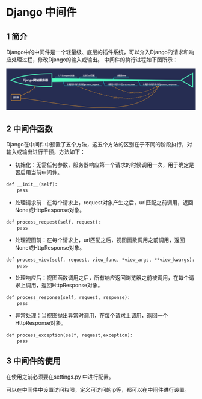 # Django 中间件

## 1 简介

Django中的中间件是一个轻量级、底层的插件系统，可以介入Django的请求和响应处理过程，修改Django的输入或输出。 中间件的执行过程如下图所示：

![](images\middleware.png)

## 2 中间件函数

Django在中间件中预置了五个方法，这五个方法的区别在于不同的阶段执行，对输入或输出进行干预，方法如下：

- 初始化：无需任何参数，服务器响应第一个请求的时候调用一次，用于确定是否启用当前中间件。 

```
def __init__(self):
    pass
```

- 处理请求前：在每个请求上，request对象产生之后，url匹配之前调用，返回None或HttpResponse对象。 

```
def process_request(self, request):
    pass
```

- 处理视图前：在每个请求上，url匹配之后，视图函数调用之前调用，返回None或HttpResponse对象。 

```
def process_view(self, request, view_func, *view_args, **view_kwargs):
    pass
```

- 处理响应后：视图函数调用之后，所有响应返回浏览器之前被调用，在每个请求上调用，返回HttpResponse对象。 

```
def process_response(self, request, response):
    pass
```

- 异常处理：当视图抛出异常时调用，在每个请求上调用，返回一个HttpResponse对象。 

```
def process_exception(self, request,exception):
    pass
```

##  3 中间件的使用

在使用之前必须要在settings.py 中进行配置。

可以在中间件中设置访问权限，定义可访问的ip等，都可以在中间件进行设置。



